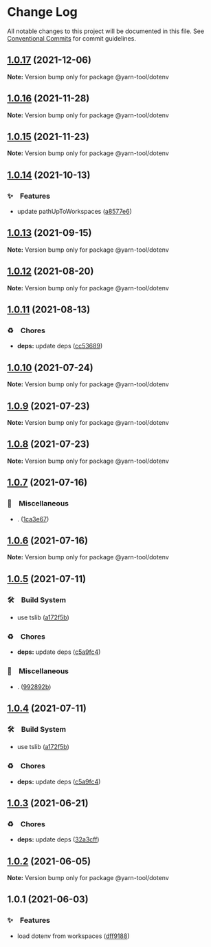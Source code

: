 # Change Log

All notable changes to this project will be documented in this file.
See [Conventional Commits](https://conventionalcommits.org) for commit guidelines.

## [1.0.17](https://github.com/bluelovers/ws-yarn-workspaces/compare/@yarn-tool/dotenv@1.0.16...@yarn-tool/dotenv@1.0.17) (2021-12-06)

**Note:** Version bump only for package @yarn-tool/dotenv





## [1.0.16](https://github.com/bluelovers/ws-yarn-workspaces/compare/@yarn-tool/dotenv@1.0.15...@yarn-tool/dotenv@1.0.16) (2021-11-28)

**Note:** Version bump only for package @yarn-tool/dotenv





## [1.0.15](https://github.com/bluelovers/ws-yarn-workspaces/compare/@yarn-tool/dotenv@1.0.14...@yarn-tool/dotenv@1.0.15) (2021-11-23)

**Note:** Version bump only for package @yarn-tool/dotenv





## [1.0.14](https://github.com/bluelovers/ws-yarn-workspaces/compare/@yarn-tool/dotenv@1.0.13...@yarn-tool/dotenv@1.0.14) (2021-10-13)


### ✨　Features

* update pathUpToWorkspaces ([a8577e6](https://github.com/bluelovers/ws-yarn-workspaces/commit/a8577e62a93c1928b0f7661a1a49b4e05ee200fe))





## [1.0.13](https://github.com/bluelovers/ws-yarn-workspaces/compare/@yarn-tool/dotenv@1.0.12...@yarn-tool/dotenv@1.0.13) (2021-09-15)

**Note:** Version bump only for package @yarn-tool/dotenv





## [1.0.12](https://github.com/bluelovers/ws-yarn-workspaces/compare/@yarn-tool/dotenv@1.0.11...@yarn-tool/dotenv@1.0.12) (2021-08-20)

**Note:** Version bump only for package @yarn-tool/dotenv





## [1.0.11](https://github.com/bluelovers/ws-yarn-workspaces/compare/@yarn-tool/dotenv@1.0.10...@yarn-tool/dotenv@1.0.11) (2021-08-13)


### ♻️　Chores

* **deps:** update deps ([cc53689](https://github.com/bluelovers/ws-yarn-workspaces/commit/cc53689dadd1334672807d4737c0e6400b15aba0))





## [1.0.10](https://github.com/bluelovers/ws-yarn-workspaces/compare/@yarn-tool/dotenv@1.0.9...@yarn-tool/dotenv@1.0.10) (2021-07-24)

**Note:** Version bump only for package @yarn-tool/dotenv





## [1.0.9](https://github.com/bluelovers/ws-yarn-workspaces/compare/@yarn-tool/dotenv@1.0.8...@yarn-tool/dotenv@1.0.9) (2021-07-23)

**Note:** Version bump only for package @yarn-tool/dotenv





## [1.0.8](https://github.com/bluelovers/ws-yarn-workspaces/compare/@yarn-tool/dotenv@1.0.7...@yarn-tool/dotenv@1.0.8) (2021-07-23)

**Note:** Version bump only for package @yarn-tool/dotenv





## [1.0.7](https://github.com/bluelovers/ws-yarn-workspaces/compare/@yarn-tool/dotenv@1.0.5...@yarn-tool/dotenv@1.0.7) (2021-07-16)


### 🔖　Miscellaneous

* . ([1ca3e67](https://github.com/bluelovers/ws-yarn-workspaces/commit/1ca3e671f12b47170bfdd2f38e9e515f3d63d961))





## [1.0.6](https://github.com/bluelovers/ws-yarn-workspaces/compare/@yarn-tool/dotenv@1.0.5...@yarn-tool/dotenv@1.0.6) (2021-07-16)

**Note:** Version bump only for package @yarn-tool/dotenv





## [1.0.5](https://github.com/bluelovers/ws-yarn-workspaces/compare/@yarn-tool/dotenv@1.0.3...@yarn-tool/dotenv@1.0.5) (2021-07-11)


### 🛠　Build System

* use tslib ([a172f5b](https://github.com/bluelovers/ws-yarn-workspaces/commit/a172f5b85b6b74256ebc8707435e0756adfd533a))


### ♻️　Chores

* **deps:** update deps ([c5a9fc4](https://github.com/bluelovers/ws-yarn-workspaces/commit/c5a9fc47e24cc599de16024f960b6dff12741d2f))


### 🔖　Miscellaneous

* . ([992892b](https://github.com/bluelovers/ws-yarn-workspaces/commit/992892bbf110cad2a8ee559521fc64506700e228))





## [1.0.4](https://github.com/bluelovers/ws-yarn-workspaces/compare/@yarn-tool/dotenv@1.0.3...@yarn-tool/dotenv@1.0.4) (2021-07-11)


### 🛠　Build System

* use tslib ([a172f5b](https://github.com/bluelovers/ws-yarn-workspaces/commit/a172f5b85b6b74256ebc8707435e0756adfd533a))


### ♻️　Chores

* **deps:** update deps ([c5a9fc4](https://github.com/bluelovers/ws-yarn-workspaces/commit/c5a9fc47e24cc599de16024f960b6dff12741d2f))





## [1.0.3](https://github.com/bluelovers/ws-yarn-workspaces/compare/@yarn-tool/dotenv@1.0.2...@yarn-tool/dotenv@1.0.3) (2021-06-21)


### ♻️　Chores

* **deps:** update deps ([32a3cff](https://github.com/bluelovers/ws-yarn-workspaces/commit/32a3cff85a28c9c7e26ab9e13860c025f9c32b1c))





## [1.0.2](https://github.com/bluelovers/ws-yarn-workspaces/compare/@yarn-tool/dotenv@1.0.1...@yarn-tool/dotenv@1.0.2) (2021-06-05)

**Note:** Version bump only for package @yarn-tool/dotenv





## 1.0.1 (2021-06-03)


### ✨　Features

* load dotenv from workspaces ([dff9188](https://github.com/bluelovers/ws-yarn-workspaces/commit/dff91886ca49aa9b938a12348dee11cbd82fdbff))
